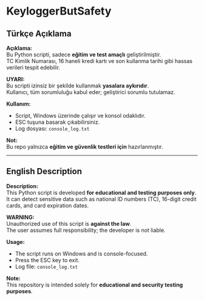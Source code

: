 # KeyloggerButSafety

## Türkçe Açıklama

**Açıklama:**  
Bu Python scripti, sadece **eğitim ve test amaçlı** geliştirilmiştir.  
TC Kimlik Numarası, 16 haneli kredi kartı ve son kullanma tarihi gibi hassas verileri tespit edebilir.  

**UYARI:**  
Bu scripti izinsiz bir şekilde kullanmak **yasalara aykırıdır**.  
Kullanıcı, tüm sorumluluğu kabul eder; geliştirici sorumlu tutulamaz.  

**Kullanım:**  
- Script, Windows üzerinde çalışır ve konsol odaklıdır.  
- ESC tuşuna basarak çıkabilirsiniz.  
- Log dosyası: `console_log.txt`  

**Not:**  
Bu repo yalnızca **eğitim ve güvenlik testleri için** hazırlanmıştır.

---

## English Description

**Description:**  
This Python script is developed **for educational and testing purposes only**.  
It can detect sensitive data such as national ID numbers (TC), 16-digit credit cards, and card expiration dates.  

**WARNING:**  
Unauthorized use of this script is **against the law**.  
The user assumes full responsibility; the developer is not liable.  

**Usage:**  
- The script runs on Windows and is console-focused.  
- Press the ESC key to exit.  
- Log file: `console_log.txt`  

**Note:**  
This repository is intended solely for **educational and security testing purposes**.
